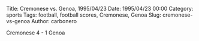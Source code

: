 Title: Cremonese vs. Genoa, 1995/04/23
Date: 1995/04/23 00:00
Category: sports
Tags: football, football scores, Cremonese, Genoa
Slug: cremonese-vs-genoa
Author: carbonero


Cremonese 4 - 1 Genoa
